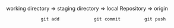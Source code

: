 working directory => staging directory => local Repository => origin

                 git add             git commit         git push
